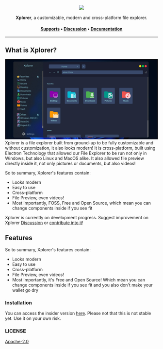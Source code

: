 <div align="center">
<img height=100 src="https://repository-images.githubusercontent.com/360936748/a0855a00-bb4a-11eb-8e22-5f868d7b5f66" />
</div>

<p align="center"><span><b>Xplorer</b>, a customizable, modern and cross-platform file explorer.</span></p>
<h4 align="center"><span><a href="https://xplorer.vercel.app/community/support/">Supports</a></span> • <span><a href="https://github.com/kimlimjustin/xplorer/discussions">Discussion</a></span> • <span><a href="https://xplorer.vercel.app">Documentation</a></span></h4>

---

## What is Xplorer?

![Demo](docs/static/img/Xplorer%20win.png)
Xplorer is a file explorer built from ground-up to be fully customizable and without customization, it also looks modern!
It is cross-platform, built using Electron Technology that allowed our File Explorer to be run not only in Windows, but also Linux and MacOS alike.
It also allowed file preview directly inside it, not only pictures or documents, but also videos!

So to summary, Xplorer's features contain:

-   Looks modern
-   Easy to use
-   Cross-platform
-   File Preview, even videos!
-   Most importantly, FOSS, Free and Open Source, which mean you can change components inside if you see fit

Xplorer is currently on development progress. Suggest improvement on Xplorer [Discussion](https://github.com/kimlimjustin/xplorer/discussions/) or [contribute into it](https://xplorer.vercel.app/community/Contributing/)!

## Features

So to summary, Xplorer's features contain:

-   Looks modern
-   Easy to use
-   Cross-platform
-   File Preview, even videos!
-   Most importantly, it's Free and Open Source! Which mean you can change components inside if you see fit and you also don't make your wallet go dry

### Installation

You can access the insider version [here](https://github.com/kimlimjustin/xplorer/releases). Please not that this is not stable yet. Use it on your own risk.

### LICENSE

[Apache-2.0](https://github.com/kimlimjustin/xplorer/blob/master/LICENSE)
